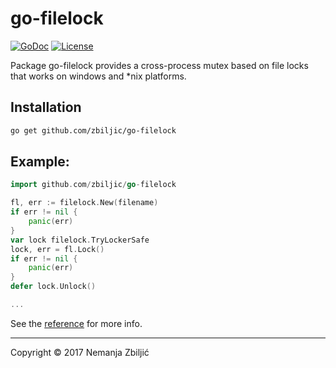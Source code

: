 # go-filelock

[![GoDoc](https://godoc.org/github.com/zbiljic/go-filelock?status.svg)](https://godoc.org/github.com/zbiljic/go-filelock)
[![License](https://img.shields.io/badge/license-MIT-blue.svg)](https://raw.githubusercontent.com/zbiljic/go-filelock/master/LICENSE)

Package go-filelock provides a cross-process mutex based on file locks that works on windows and *nix platforms.

## Installation

```bash
go get github.com/zbiljic/go-filelock
```

## Example:

```go
import github.com/zbiljic/go-filelock

fl, err := filelock.New(filename)
if err != nil {
    panic(err)
}
var lock filelock.TryLockerSafe
lock, err = fl.Lock()
if err != nil {
    panic(err)
}
defer lock.Unlock()

...
```

See the [reference][] for more info.

[reference]: http://godoc.org/github.com/zbiljic/go-filelock

---

Copyright © 2017 Nemanja Zbiljić
